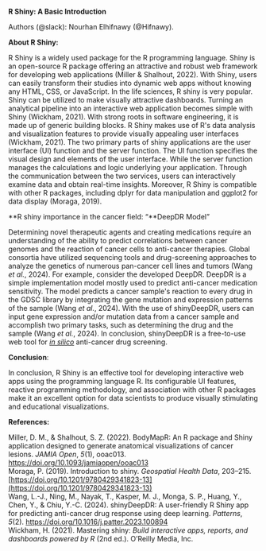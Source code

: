 **R Shiny: A Basic Introduction**

Authors (@slack): Nourhan Elhifnawy (@Hifnawy).

**About R Shiny:** 

R Shiny is a widely used package for the R programming language. Shiny is an open-source R package offering an attractive and robust web framework for developing web applications (Miller & Shalhout, 2022\). With Shiny, users can easily transform their studies into dynamic web apps without knowing any HTML, CSS, or JavaScript. In the life sciences, R shiny is very popular. Shiny can be utilized to make visually attractive dashboards. Turning an analytical pipeline into an interactive web application becomes simple with Shiny (Wickham, 2021). With strong roots in software engineering, it is made up of generic building blocks. R Shiny makes use of R's data analysis and visualization features to provide visually appealing user interfaces (Wickham, 2021). The two primary parts of shiny applications are the user interface (UI) function and the server function. The UI function specifies the visual design and elements of the user interface. While the server function manages the calculations and logic underlying your application. Through the communication between the two services, users can interactively examine data and obtain real-time insights. Moreover, R Shiny is compatible with other R packages, including dplyr for data manipulation and ggplot2 for data display (Moraga, 2019). 

**R shiny importance in the cancer field: “**DeepDR Model”

Determining novel therapeutic agents and creating medications require an understanding of the ability to predict correlations between cancer genomes and the reaction of cancer cells to anti-cancer therapies. Global consortia have utilized sequencing tools and drug-screening approaches to analyze the genetics of numerous pan-cancer cell lines and tumors (Wang *et al.*, 2024\). For example, consider the developed DeepDR. DeepDR is a simple implementation model mostly used to predict anti-cancer medication sensitivity. The model predicts a cancer sample's reaction to every drug in the GDSC library by integrating the gene mutation and expression patterns of the sample (Wang *et al.*, 2024\).  With the use of shinyDeepDR, users can input gene expression and/or mutation data from a cancer sample and accomplish two primary tasks, such as determining the drug and the sample (Wang *et al.*, 2024\). In conclusion, shinyDeepDR is a free-to-use web tool for [*in silico*](https://www.sciencedirect.com/topics/medicine-and-dentistry/in-silico) anti-cancer drug screening.

**Conclusion**:

In conclusion, R Shiny is an effective tool for developing interactive web apps using the programming language R. Its configurable UI features, reactive programming methodology, and association with other R packages make it an excellent option for data scientists to produce visually stimulating and educational visualizations.

**References:**

Miller, D. M., & Shalhout, S. Z. (2022). BodyMapR: An R package and Shiny application designed to generate anatomical visualizations of cancer lesions. *JAMIA Open*, *5*(1), ooac013. https://doi.org/10.1093/jamiaopen/ooac013  
Moraga, P. (2019). Introduction to shiny. *Geospatial Health Data*, 203–215. [https://doi.org/10.1201/9780429341823-13](https://doi.org/10.1201/9780429341823-13)  
Wang, L.-J., Ning, M., Nayak, T., Kasper, M. J., Monga, S. P., Huang, Y., Chen, Y., & Chiu, Y.-C. (2024). shinyDeepDR: A user-friendly R Shiny app for predicting anti-cancer drug response using deep learning. *Patterns*, *5*(2). https://doi.org/10.1016/j.patter.2023.100894  
Wickham, H. (2021). Mastering shiny: *Build interactive apps, reports, and dashboards powered by R* (2nd ed.). O’Reilly Media, Inc. 

